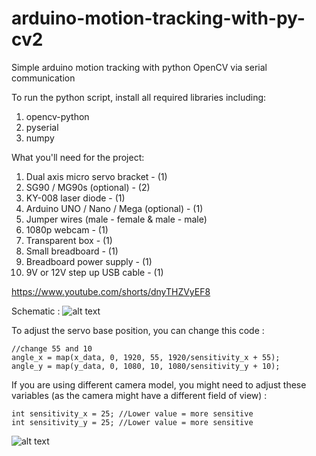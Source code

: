 # arduino-motion-tracking-with-py-cv2
Simple arduino motion tracking with python OpenCV via serial communication

To run the python script, install all required libraries including:
1. opencv-python
2. pyserial
3. numpy

What you'll need for the project:
1. Dual axis micro servo bracket - (1)
2. SG90 / MG90s (optional) - (2)
3. KY-008 laser diode - (1)
4. Arduino UNO / Nano / Mega (optional) - (1)
5. Jumper wires (male - female & male - male)
6. 1080p webcam - (1)
7. Transparent box - (1)
8. Small breadboard - (1)
9. Breadboard power supply - (1)
10. 9V or 12V step up USB cable - (1)

https://www.youtube.com/shorts/dnyTHZVyEF8

Schematic :
![alt text](https://i.imgur.com/qoc0ZfX.png)

To adjust the servo base position, you can change this code :
```
//change 55 and 10
angle_x = map(x_data, 0, 1920, 55, 1920/sensitivity_x + 55);
angle_y = map(y_data, 0, 1080, 10, 1080/sensitivity_y + 10);
```

If you are using different camera model, you might need to adjust these variables (as the camera might have a different field of view) :
```
int sensitivity_x = 25; //Lower value = more sensitive
int sensitivity_y = 25; //Lower value = more sensitive
```

![alt text](https://imgur.com/a/tyUoeU8)


